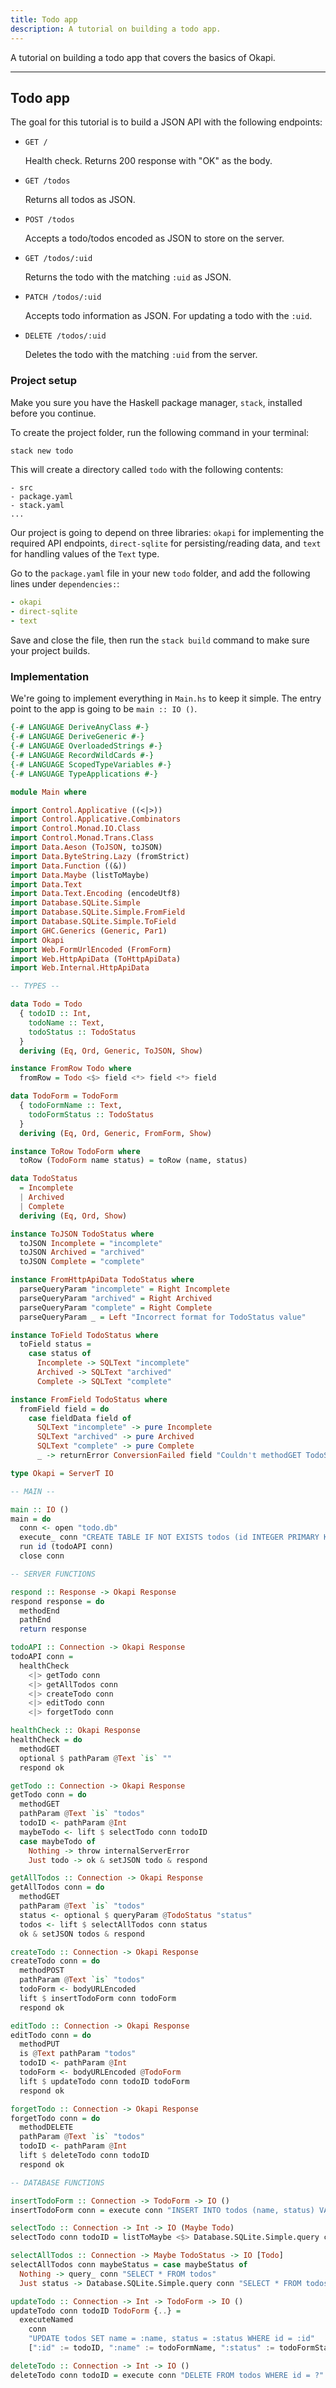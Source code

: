```yaml
---
title: Todo app
description: A tutorial on building a todo app.
---
```


A tutorial on building a todo app that covers the basics of Okapi.

---

## Todo app

The goal for this tutorial is to build a JSON API with the following endpoints:

- `GET /`

  Health check. Returns 200 response with "OK" as the body.

- `GET /todos`

  Returns all todos as JSON.

- `POST /todos`

  Accepts a todo/todos encoded as JSON to store on the server.

- `GET /todos/:uid`

  Returns the todo with the matching `:uid` as JSON.

- `PATCH /todos/:uid`

  Accepts todo information as JSON. For updating a todo with the `:uid`.

- `DELETE /todos/:uid`

  Deletes the todo with the matching `:uid` from the server.

### Project setup

Make you sure you have the Haskell package manager, `stack`, installed before you continue.

To create the project folder, run the following command in your terminal:

```bash
stack new todo
```

This will create a directory called `todo` with the following contents:

```
- src
- package.yaml
- stack.yaml
...
```

Our project is going to depend on three libraries: `okapi` for implementing the required API endpoints,
 `direct-sqlite` for persisting/reading data, and `text` for handling values of the `Text` type.

Go to the `package.yaml` file in your new `todo` folder, and add the following lines under `dependencies:`:

```yaml
- okapi
- direct-sqlite
- text
```

Save and close the file, then run the `stack build` command to make sure your project builds.

### Implementation

We're going to implement everything in `Main.hs` to keep it simple. The entry point to the app is going
to be `main :: IO ()`.

```haskell
{-# LANGUAGE DeriveAnyClass #-}
{-# LANGUAGE DeriveGeneric #-}
{-# LANGUAGE OverloadedStrings #-}
{-# LANGUAGE RecordWildCards #-}
{-# LANGUAGE ScopedTypeVariables #-}
{-# LANGUAGE TypeApplications #-}

module Main where

import Control.Applicative ((<|>))
import Control.Applicative.Combinators
import Control.Monad.IO.Class
import Control.Monad.Trans.Class
import Data.Aeson (ToJSON, toJSON)
import Data.ByteString.Lazy (fromStrict)
import Data.Function ((&))
import Data.Maybe (listToMaybe)
import Data.Text
import Data.Text.Encoding (encodeUtf8)
import Database.SQLite.Simple
import Database.SQLite.Simple.FromField
import Database.SQLite.Simple.ToField
import GHC.Generics (Generic, Par1)
import Okapi
import Web.FormUrlEncoded (FromForm)
import Web.HttpApiData (ToHttpApiData)
import Web.Internal.HttpApiData

-- TYPES --

data Todo = Todo
  { todoID :: Int,
    todoName :: Text,
    todoStatus :: TodoStatus
  }
  deriving (Eq, Ord, Generic, ToJSON, Show)

instance FromRow Todo where
  fromRow = Todo <$> field <*> field <*> field

data TodoForm = TodoForm
  { todoFormName :: Text,
    todoFormStatus :: TodoStatus
  }
  deriving (Eq, Ord, Generic, FromForm, Show)

instance ToRow TodoForm where
  toRow (TodoForm name status) = toRow (name, status)

data TodoStatus
  = Incomplete
  | Archived
  | Complete
  deriving (Eq, Ord, Show)

instance ToJSON TodoStatus where
  toJSON Incomplete = "incomplete"
  toJSON Archived = "archived"
  toJSON Complete = "complete"

instance FromHttpApiData TodoStatus where
  parseQueryParam "incomplete" = Right Incomplete
  parseQueryParam "archived" = Right Archived
  parseQueryParam "complete" = Right Complete
  parseQueryParam _ = Left "Incorrect format for TodoStatus value"

instance ToField TodoStatus where
  toField status =
    case status of
      Incomplete -> SQLText "incomplete"
      Archived -> SQLText "archived"
      Complete -> SQLText "complete"

instance FromField TodoStatus where
  fromField field = do
    case fieldData field of
      SQLText "incomplete" -> pure Incomplete
      SQLText "archived" -> pure Archived
      SQLText "complete" -> pure Complete
      _ -> returnError ConversionFailed field "Couldn't methodGET TodoStatus value from field"

type Okapi = ServerT IO

-- MAIN --

main :: IO ()
main = do
  conn <- open "todo.db"
  execute_ conn "CREATE TABLE IF NOT EXISTS todos (id INTEGER PRIMARY KEY, name TEXT, status TEXT)"
  run id (todoAPI conn)
  close conn

-- SERVER FUNCTIONS

respond :: Response -> Okapi Response
respond response = do
  methodEnd
  pathEnd
  return response

todoAPI :: Connection -> Okapi Response
todoAPI conn =
  healthCheck
    <|> getTodo conn
    <|> getAllTodos conn
    <|> createTodo conn
    <|> editTodo conn
    <|> forgetTodo conn

healthCheck :: Okapi Response
healthCheck = do
  methodGET
  optional $ pathParam @Text `is` ""
  respond ok

getTodo :: Connection -> Okapi Response
getTodo conn = do
  methodGET
  pathParam @Text `is` "todos"
  todoID <- pathParam @Int
  maybeTodo <- lift $ selectTodo conn todoID
  case maybeTodo of
    Nothing -> throw internalServerError
    Just todo -> ok & setJSON todo & respond

getAllTodos :: Connection -> Okapi Response
getAllTodos conn = do
  methodGET
  pathParam @Text `is` "todos"
  status <- optional $ queryParam @TodoStatus "status"
  todos <- lift $ selectAllTodos conn status
  ok & setJSON todos & respond

createTodo :: Connection -> Okapi Response
createTodo conn = do
  methodPOST
  pathParam @Text `is` "todos"
  todoForm <- bodyURLEncoded
  lift $ insertTodoForm conn todoForm
  respond ok

editTodo :: Connection -> Okapi Response
editTodo conn = do
  methodPUT
  is @Text pathParam "todos"
  todoID <- pathParam @Int
  todoForm <- bodyURLEncoded @TodoForm
  lift $ updateTodo conn todoID todoForm
  respond ok

forgetTodo :: Connection -> Okapi Response
forgetTodo conn = do
  methodDELETE
  pathParam @Text `is` "todos"
  todoID <- pathParam @Int
  lift $ deleteTodo conn todoID
  respond ok

-- DATABASE FUNCTIONS

insertTodoForm :: Connection -> TodoForm -> IO ()
insertTodoForm conn = execute conn "INSERT INTO todos (name, status) VALUES (?, ?)"

selectTodo :: Connection -> Int -> IO (Maybe Todo)
selectTodo conn todoID = listToMaybe <$> Database.SQLite.Simple.query conn "SELECT * FROM todos WHERE id = ?" (Only todoID)

selectAllTodos :: Connection -> Maybe TodoStatus -> IO [Todo]
selectAllTodos conn maybeStatus = case maybeStatus of
  Nothing -> query_ conn "SELECT * FROM todos"
  Just status -> Database.SQLite.Simple.query conn "SELECT * FROM todos WHERE status = ?" (Only status)

updateTodo :: Connection -> Int -> TodoForm -> IO ()
updateTodo conn todoID TodoForm {..} =
  executeNamed
    conn
    "UPDATE todos SET name = :name, status = :status WHERE id = :id"
    [":id" := todoID, ":name" := todoFormName, ":status" := todoFormStatus]

deleteTodo :: Connection -> Int -> IO ()
deleteTodo conn todoID = execute conn "DELETE FROM todos WHERE id = ?" (Only todoID)
```
